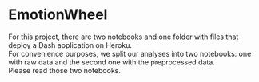 # EmotionWheel

For this project, there are two notebooks and one folder with files that deploy a Dash application on Heroku.  
For convenience purposes, we split our analyses into two notebooks: one with raw data and the second one with the preprocessed data.  
Please read those two notebooks.
